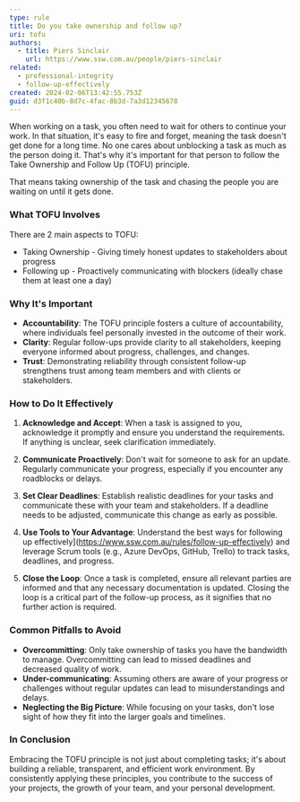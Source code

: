 ```yaml
---
type: rule
title: Do you take ownership and follow up?
uri: tofu
authors:
  - title: Piers Sinclair
    url: https://www.ssw.com.au/people/piers-sinclair
related:
  - professional-integrity
  - follow-up-effectively
created: 2024-02-06T13:42:55.753Z
guid: d3f1c40b-8d7c-4fac-8b3d-7a3d12345678
---
```



When working on a task, you often need to wait for others to continue your work. In that situation, it's easy to fire and forget, meaning the task doesn't get done for a long time. No one cares about unblocking a task as much as the person doing it. That's why it's important for that person to follow the Take Ownership and Follow Up (TOFU) principle.

That means taking ownership of the task and chasing the people you are waiting on until it gets done.

<!--endintro-->

### What TOFU Involves

There are 2 main aspects to TOFU:

* Taking Ownership - Giving timely honest updates to stakeholders about progress
* Following up - Proactively communicating with blockers (ideally chase them at least one a day)

### Why It's Important

* **Accountability**: The TOFU principle fosters a culture of accountability, where individuals feel personally invested in the outcome of their work.
* **Clarity**: Regular follow-ups provide clarity to all stakeholders, keeping everyone informed about progress, challenges, and changes.
* **Trust**: Demonstrating reliability through consistent follow-up strengthens trust among team members and with clients or stakeholders.

### How to Do It Effectively

1. **Acknowledge and Accept**: When a task is assigned to you, acknowledge it promptly and ensure you understand the requirements. If anything is unclear, seek clarification immediately.

2. **Communicate Proactively**: Don't wait for someone to ask for an update. Regularly communicate your progress, especially if you encounter any roadblocks or delays.

3. **Set Clear Deadlines**: Establish realistic deadlines for your tasks and communicate these with your team and stakeholders. If a deadline needs to be adjusted, communicate this change as early as possible.

4. **Use Tools to Your Advantage**: Understand the best ways for following up effectively](<https://www.ssw.com.au/rules/follow-up-effectively>) and leverage Scrum tools (e.g., Azure DevOps, GitHub, Trello) to track tasks, deadlines, and progress.

5. **Close the Loop**: Once a task is completed, ensure all relevant parties are informed and that any necessary documentation is updated. Closing the loop is a critical part of the follow-up process, as it signifies that no further action is required.

### Common Pitfalls to Avoid

* **Overcommitting**: Only take ownership of tasks you have the bandwidth to manage. Overcommitting can lead to missed deadlines and decreased quality of work.
* **Under-communicating**: Assuming others are aware of your progress or challenges without regular updates can lead to misunderstandings and delays.
* **Neglecting the Big Picture**: While focusing on your tasks, don't lose sight of how they fit into the larger goals and timelines.

### In Conclusion

Embracing the TOFU principle is not just about completing tasks; it's about building a reliable, transparent, and efficient work environment. By consistently applying these principles, you contribute to the success of your projects, the growth of your team, and your personal development.
